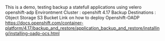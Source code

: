 This is a demo, testing backup a statefull applications using velero openshift-adp 
Environtment  Cluster : openshift 4.17
              Backup Destinations : Object Storage  S3 Bucket
Link on how to deploy Openshift-OADP https://docs.openshift.com/container-platform/4.17/backup_and_restore/application_backup_and_restore/installing/installing-oadp-ocs.html 
